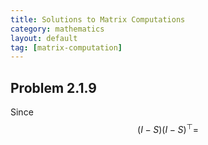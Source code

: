 ```yaml
---
title: Solutions to Matrix Computations
category: mathematics
layout: default
tag: [matrix-computation]
---
```


## Problem 2.1.9
Since $$(I-S)(I-S)^{\top} = $$
